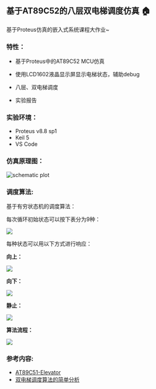 ## 基于AT89C52的八层双电梯调度仿真 :house:

基于Proteus仿真的嵌入式系统课程大作业~



### 特性：

- 基于Proteus中的AT89C52 MCU仿真

- 使用LCD1602液晶显示屏显示电梯状态，辅助debug

- 八层、双电梯调度

- 实验报告

  

### 实验环境：

+ Proteus v8.8 sp1
+ Keil 5
+ VS Code



### 仿真原理图：

![schematic plot](https://gallery-1259614029.cos.ap-chengdu.myqcloud.com/img/20210525182659.bmp)



### 调度算法:

基于有穷状态机的调度算法：

每次循环初始状态可以按下表分为9种：

![](https://gallery-1259614029.cos.ap-chengdu.myqcloud.com/img/20210506165625.jpg)

每种状态可以用以下方式进行响应：

**向上：**

![](https://gallery-1259614029.cos.ap-chengdu.myqcloud.com/img/20210506165701.png)

**向下：**

![](https://gallery-1259614029.cos.ap-chengdu.myqcloud.com/img/20210506165721.png)

**静止：**

![](https://gallery-1259614029.cos.ap-chengdu.myqcloud.com/img/20210506165740.png)

**算法流程：**

![](https://gallery-1259614029.cos.ap-chengdu.myqcloud.com/img/20210506165822.png)



### 参考内容:

+ [AT89C51-Elevator](https://github.com/Yifeng-J/AT89C51-Elevator)
+ [双电梯调度算法的简单分析](https://www.cnblogs.com/goWithHappy/p/2left_algorithm.html)